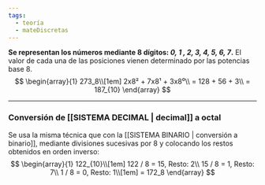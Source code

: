 ```yaml
---
tags:
  - teoría
  - mateDiscretas
---
```

**Se representan los números mediante 8 dígitos: *0, 1 , 2, 3, 4, 5, 6, 7*.** El valor de cada una de las posiciones vienen determinado por las potencias base 8.
$$
\begin{array}{1}
273_8\\[1em]
2x8² + 7x8¹ + 3x8⁰\\
= 128 + 56 + 3\\
= 187_{10}
\end{array}
$$
***
### Conversión de [[SISTEMA DECIMAL | decimal]] a octal
Se usa la misma técnica que con la [[SISTEMA BINARIO | conversión a binario]], mediante divisiones sucesivas por 8 y colocando los restos obtenidos en orden inverso:
$$
\begin{array}{1}
122_{10}\\[1em]
122 / 8 = 15, Resto: 2\\
15 / 8 = 1, Resto: 7\\
1 / 8 = 0, Resto: 1\\[1em]
= 172_8
\end{array}
$$

